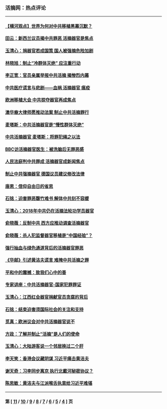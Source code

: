 ### 活摘网：热点评论
---
#### [【横河观点】世界为何对中共移植黑幕沉默？](../../pages/nf5879/n13244249.md?06100430) 
#### [田云：新西兰议员揭中共罪恶 活摘器官是焦点](../../pages/nf5879/n13070629.md?06100430) 
#### [玉清心：捐器官若成国策 国人被强摘危险加剧](../../pages/nf5879/n12802713.md?06100430) 
#### [林晓旭：制止“冷群体灭绝” 应注重行动](../../pages/nf5879/n12779736.md?06100430) 
#### [李正宽：官员亲属举报中共活摘 揭惨烈内幕](../../pages/nf5879/n12684490.md?06100430) 
#### [中共医疗谎言与悲剧——血祸 活摘器官 瘟疫](../../pages/nf5879/n12372103.md?06100430) 
#### [欧洲移植大会 中共掠夺器官再成焦点](../../pages/nf5879/n11538883.md?06100430) 
#### [澳华裔大律师愿推动法案 制止中共活摘罪行](../../pages/nf5879/n11377039.md?06100430) 
#### [麦塔斯：中共活摘器官是“慢性群体灭绝”](../../pages/nf5879/n11350529.md?06100430) 
#### [中共活摘器官 麦塔斯：将罪犯绳之以法](../../pages/nf5879/n11347973.md?06100430) 
#### [BBC访活摘器官医生：被洗脑后无罪恶感](../../pages/nf5879/n11335935.md?06100430) 
#### [人民法庭判中共罪成 活摘器官成新闻焦点](../../pages/nf5879/n11331578.md?06100430) 
#### [制止中共强摘器官 德国议员建议修改法律](../../pages/nf5879/n11249451.md?06100430) 
#### [唐恩：信仰自由日的省思](../../pages/nf5879/n11003525.md?06100430) 
#### [石铭：迫害罪恶罄竹难书  解体中共刻不容缓](../../pages/nf5879/n10942855.md?06100430) 
#### [玉清心：2018年中共仍在活摘法轮功学员器官](../../pages/nf5879/n10914646.md?06100430) 
#### [俞晓薇：反制中共 西方应推动调查活摘器官](../../pages/nf5879/n10794671.md?06100430) 
#### [俞晓薇：杀人犯监督器官移植是“中国经验”？](../../pages/nf5879/n10466427.md?06100430) 
#### [强行抽血与绿色通道背后的活摘器官罪恶](../../pages/nf5879/n10004708.md?06100430) 
#### [《华邮》引述黄洁夫谎言 难掩中共活摘之罪](../../pages/nf5879/n9642309.md?06100430) 
#### [平和中的震撼：致我们心中的善](../../pages/nf5879/n9021123.md?06100430) 
#### [专家讲座：中共活摘器官-国家犯罪罪证](../../pages/nf5879/n8828153.md?06100430) 
#### [玉清心：江西红会器官捐献官员贪腐的背后](../../pages/nf5879/n8522122.md?06100430) 
#### [石铭：结束迫害须国际社会的关注和支持](../../pages/nf5879/n8443497.md?06100430) 
#### [觅真：欧洲议会对中共活摘器官说不](../../pages/nf5879/n8337486.md?06100430) 
#### [方政：了解并制止“活摘”是人们的使命](../../pages/nf5879/n8329214.md?06100430) 
#### [玉清心：大陆游客说一个邻居换过二个肝](../../pages/nf5879/n8291404.md?06100430) 
#### [李天笑：香港会议藏阴谋 习近平痛击黄洁夫](../../pages/nf5879/n8241459.md?06100430) 
#### [谢天奇：习李同步离京 执行北戴河秘密协议？](../../pages/nf5879/n8230418.md?06100430) 
#### [陈思敏：黄洁夫与江派喉舌执意给习近平难堪](../../pages/nf5879/n8222166.md?06100430) 

---
#### 第 [ [11](./11.md?06100430) / [10](./10.md?06100430) / [9](./9.md?06100430) / [8](./8.md?06100430) / [7](./7.md?06100430) / [6](./6.md?06100430) / [5](./5.md?06100430) / [4](./4.md?06100430) ] 页
